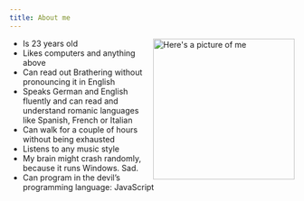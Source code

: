 ```yaml
---
title: About me
---
```

<img alt="Here's a picture of me" src="/me.png" height="250" style="float:right;margin-top:0 !important;">

  * Is 23 years old
  * Likes computers and anything above
  * Can read out Brathering without pronouncing it in English
  * Speaks German and English fluently and can read and understand romanic languages like Spanish, French or Italian
  * Can walk for a couple of hours without being exhausted
  * Listens to any music style
  * My brain might crash randomly, because it runs Windows. Sad.
  * Can program in the devil&#8217;s programming language: JavaScript

<br>
